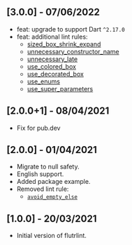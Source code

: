 ## [3.0.0] - 07/06/2022
- feat: upgrade to support Dart `^2.17.0`
- feat: additional lint rules:
  - [sized_box_shrink_expand](https://dart-lang.github.io/linter/lints/sized_box_shrink_expand.html)
  - [unnecessary_constructor_name](https://dart-lang.github.io/linter/lints/unnecessary_constructor_name.html)
  - [unnecessary_late](https://dart-lang.github.io/linter/lints/unnecessary_late.html)
  - [use_colored_box](https://dart-lang.github.io/linter/lints/use_colored_box.html)
  - [use_decorated_box](https://dart-lang.github.io/linter/lints/use_decorated_box.html)
  - [use_enums](https://dart-lang.github.io/linter/lints/use_enums.html)
  - [use_super_parameters](https://dart-lang.github.io/linter/lints/use_super_parameters.html)

## [2.0.0+1] - 08/04/2021
- Fix for pub.dev

## [2.0.0] - 01/04/2021

- Migrate to null safety.
- English support.
- Added package example.
- Removed lint rule:
  - [`avoid_empty_else`]

[`avoid_empty_else`]: https://dart-lang.github.io/linter/lints/avoid_empty_else.html

## [1.0.0] - 20/03/2021

- Initial version of flutrlint.
